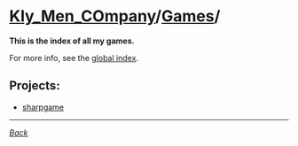 ﻿# [Kly_Men_COmpany](https://github.com/aleksusklim/Kly_Men_COmpany "Kly_Men_COmpany")/[Games](https://github.com/aleksusklim/Kly_Men_COmpany/tree/master/Games "Kly_Men_COmpany/Games/")/

**This is the index of all my games.**

For more info, see the [global index](https://github.com/aleksusklim/Kly_Men_COmpany "Kly_Men_COmpany").

## Projects:

- [sharpgame](https://github.com/aleksusklim/sharpgame "Kly_Men_COmpany/Games/sharpgame/")

---

_[Back](https://github.com/aleksusklim/Kly_Men_COmpany "Kly_Men_COmpany/")_
